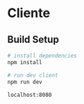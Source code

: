# Cliente



## Build Setup

``` bash
# install dependencies
npm install

# run dev client
npm run dev

localhost:8080

